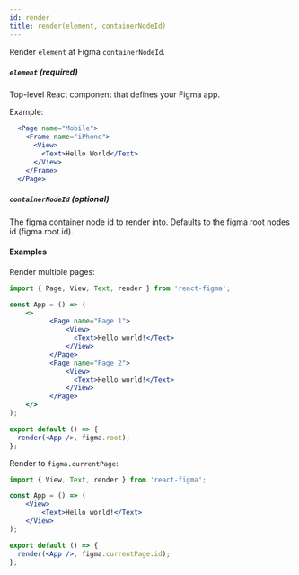 ```yaml
---
id: render
title: render(element, containerNodeId)
---
```


Render `element` at Figma `containerNodeId`.

##### `element` (required)

Top-level React component that defines your Figma app.

Example:

```jsx
  <Page name="Mobile">
    <Frame name="iPhone">
      <View>
        <Text>Hello World</Text>
      </View>
    </Frame>
  </Page>
```

##### `containerNodeId` (optional)

The figma container node id to render into. Defaults to the figma root nodes id (figma.root.id).

#### Examples

Render multiple pages:

```jsx
import { Page, View, Text, render } from 'react-figma';

const App = () => (
    <>
          <Page name="Page 1">
              <View>
                <Text>Hello world!</Text>
              </View>
          </Page>
          <Page name="Page 2">
              <View>
                <Text>Hello world!</Text>
              </View>
          </Page>
    </>
);

export default () => {
  render(<App />, figma.root);
};
``` 

Render to `figma.currentPage`:

```jsx
import { View, Text, render } from 'react-figma';

const App = () => (
    <View>
        <Text>Hello world!</Text>
    </View>
);

export default () => {
  render(<App />, figma.currentPage.id);
};
``` 
